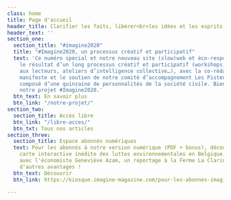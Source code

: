 ```yaml
---
class: home
title: Page d'accueil
header_title: Clarifier les faits, libérer<br>les idées et les esprits
header_text: ''
section_one:
  section_title: "#imagine2020"
  title: "#Imagine2020, un processus créatif et participatif"
  text: 'Ce numéro spécial et notre nouveau site (slow)web et éco-responsable sont
    le résultat d’un long processus créatif et participatif (workshops, questionnaire
    aux lecteurs, ateliers d’intelligence collective…), avec la co-rédaction d’un
    manifeste et le soutien de notre comité d’accompagnement Les Pisteurs d’Imagine
    composé d’une quinzaine de personnalités de la société civile. Bienvenue dans
    notre projet #Imagine2020.'
  btn_text: En savoir plus
  btn_link: "/notre-projet/"
section_two:
  section_title: Accès libre
  btn_link: "/libre-acces/"
  btn_txt: Tous nos articles
section_three:
  section_title: Espace abonnés numériques
  text: Pour les abonnés à notre version numérique (PDF + bonus), découvrez notre
    carte interactive inédite des luttes environnementales en Belgique, un grand entretien
    avec l'économiste Geneviève Azam, un reportage à la Ferme La Clarine... et bien
    d'autres avantages !
  btn_text: Découvrir
  btn_link: https://kiosque.imagine-magazine.com/pour-les-abonnes-imagine/

---
```


